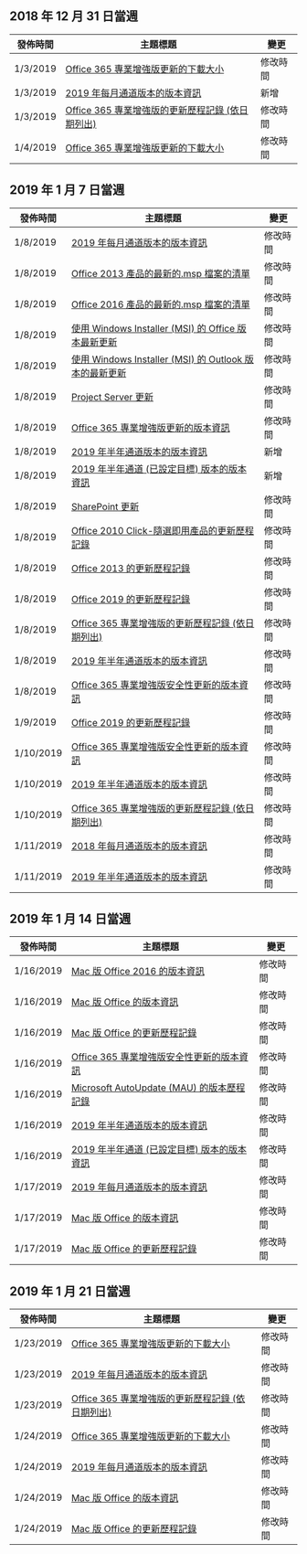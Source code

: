 <!-- This file is generated automatically each week. Changes made to this file will be overwritten.-->




## <a name="week-of-december-31-2018"></a>2018 年 12 月 31 日當週


| 發佈時間 |主題標題 | 變更 |
|------|------------|--------|
| 1/3/2019 | [Office 365 專業增強版更新的下載大小](/OfficeUpdates/download-sizes-office365-proplus-updates) | 修改時間 |
| 1/3/2019 | [2019 年每月通道版本的版本資訊](/OfficeUpdates/monthly-channel-2019) | 新增 |
| 1/3/2019 | [Office 365 專業增強版的更新歷程記錄 (依日期列出)](/OfficeUpdates/update-history-office365-proplus-by-date) | 修改時間 |
| 1/4/2019 | [Office 365 專業增強版更新的下載大小](/OfficeUpdates/download-sizes-office365-proplus-updates) | 修改時間 |


## <a name="week-of-january-07-2019"></a>2019 年 1 月 7 日當週


| 發佈時間 |主題標題 | 變更 |
|------|------------|--------|
| 1/8/2019 | [2019 年每月通道版本的版本資訊](/OfficeUpdates/monthly-channel-2019) | 修改時間 |
| 1/8/2019 | [Office 2013 產品的最新的.msp 檔案的清單](/OfficeUpdates/msp-files-office-2013) | 修改時間 |
| 1/8/2019 | [Office 2016 產品的最新的.msp 檔案的清單](/OfficeUpdates/msp-files-office-2016) | 修改時間 |
| 1/8/2019 | [使用 Windows Installer (MSI) 的 Office 版本最新更新](/OfficeUpdates/office-updates-msi) | 修改時間 |
| 1/8/2019 | [使用 Windows Installer (MSI) 的 Outlook 版本的最新更新](/OfficeUpdates/outlook-updates-msi) | 修改時間 |
| 1/8/2019 | [Project Server 更新](/OfficeUpdates/project-server-updates) | 修改時間 |
| 1/8/2019 | [Office 365 專業增強版更新的版本資訊](/OfficeUpdates/release-notes-office365-proplus) | 修改時間 |
| 1/8/2019 | [2019 年半年通道版本的版本資訊](/OfficeUpdates/semi-annual-channel-2019) | 新增 |
| 1/8/2019 | [2019 年半年通道 (已設定目標) 版本的版本資訊](/OfficeUpdates/semi-annual-channel-targeted-2019) | 新增 |
| 1/8/2019 | [SharePoint 更新](/OfficeUpdates/sharepoint-updates) | 修改時間 |
| 1/8/2019 | [Office 2010 Click-隨選即用產品的更新歷程記錄](/OfficeUpdates/update-history-office-2010-click-to-run) | 修改時間 |
| 1/8/2019 | [Office 2013 的更新歷程記錄](/OfficeUpdates/update-history-office-2013) | 修改時間 |
| 1/8/2019 | [Office 2019 的更新歷程記錄](/OfficeUpdates/update-history-office-2019) | 修改時間 |
| 1/8/2019 | [Office 365 專業增強版的更新歷程記錄 (依日期列出)](/OfficeUpdates/update-history-office365-proplus-by-date) | 修改時間 |
| 1/8/2019 | [2019 年半年通道版本的版本資訊](/OfficeUpdates/semi-annual-channel-2019) | 修改時間 |
| 1/8/2019 | [Office 365 專業增強版安全性更新的版本資訊](/OfficeUpdates/office365-proplus-security-updates) | 修改時間 |
| 1/9/2019 | [Office 2019 的更新歷程記錄](/OfficeUpdates/update-history-office-2019) | 修改時間 |
| 1/10/2019 | [Office 365 專業增強版安全性更新的版本資訊](/OfficeUpdates/office365-proplus-security-updates) | 修改時間 |
| 1/10/2019 | [2019 年半年通道版本的版本資訊](/OfficeUpdates/semi-annual-channel-2019) | 修改時間 |
| 1/10/2019 | [Office 365 專業增強版的更新歷程記錄 (依日期列出)](/OfficeUpdates/update-history-office365-proplus-by-date) | 修改時間 |
| 1/11/2019 | [2018 年每月通道版本的版本資訊](/OfficeUpdates/monthly-channel-2018) | 修改時間 |
| 1/11/2019 | [2019 年半年通道版本的版本資訊](/OfficeUpdates/semi-annual-channel-2019) | 修改時間 |


## <a name="week-of-january-14-2019"></a>2019 年 1 月 14 日當週


| 發佈時間 |主題標題 | 變更 |
|------|------------|--------|
| 1/16/2019 | [Mac 版 Office 2016 的版本資訊](/OfficeUpdates/release-notes-office-2016-mac) | 修改時間 |
| 1/16/2019 | [Mac 版 Office 的版本資訊](/OfficeUpdates/release-notes-office-for-mac) | 修改時間 |
| 1/16/2019 | [Mac 版 Office 的更新歷程記錄](/OfficeUpdates/update-history-office-for-mac) | 修改時間 |
| 1/16/2019 | [Office 365 專業增強版安全性更新的版本資訊](/OfficeUpdates/office365-proplus-security-updates) | 修改時間 |
| 1/16/2019 | [Microsoft AutoUpdate (MAU) 的版本歷程記錄](/OfficeUpdates/release-history-microsoft-autoupdate) | 修改時間 |
| 1/16/2019 | [2019 年半年通道版本的版本資訊](/OfficeUpdates/semi-annual-channel-2019) | 修改時間 |
| 1/16/2019 | [2019 年半年通道 (已設定目標) 版本的版本資訊](/OfficeUpdates/semi-annual-channel-targeted-2019) | 修改時間 |
| 1/17/2019 | [2019 年每月通道版本的版本資訊](/OfficeUpdates/monthly-channel-2019) | 修改時間 |
| 1/17/2019 | [Mac 版 Office 的版本資訊](/OfficeUpdates/release-notes-office-for-mac) | 修改時間 |
| 1/17/2019 | [Mac 版 Office 的更新歷程記錄](/OfficeUpdates/update-history-office-for-mac) | 修改時間 |


## <a name="week-of-january-21-2019"></a>2019 年 1 月 21 日當週


| 發佈時間 |主題標題 | 變更 |
|------|------------|--------|
| 1/23/2019 | [Office 365 專業增強版更新的下載大小](/OfficeUpdates/download-sizes-office365-proplus-updates) | 修改時間 |
| 1/23/2019 | [2019 年每月通道版本的版本資訊](/OfficeUpdates/monthly-channel-2019) | 修改時間 |
| 1/23/2019 | [Office 365 專業增強版的更新歷程記錄 (依日期列出)](/OfficeUpdates/update-history-office365-proplus-by-date) | 修改時間 |
| 1/24/2019 | [Office 365 專業增強版更新的下載大小](/OfficeUpdates/download-sizes-office365-proplus-updates) | 修改時間 |
| 1/24/2019 | [2019 年每月通道版本的版本資訊](/OfficeUpdates/monthly-channel-2019) | 修改時間 |
| 1/24/2019 | [Mac 版 Office 的版本資訊](/OfficeUpdates/release-notes-office-for-mac) | 修改時間 |
| 1/24/2019 | [Mac 版 Office 的更新歷程記錄](/OfficeUpdates/update-history-office-for-mac) | 修改時間 |
